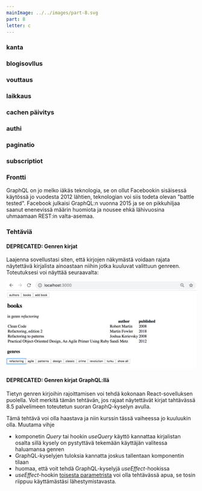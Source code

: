 ```yaml
---
mainImage: ../../images/part-8.svg
part: 8
letter: c
---
```


<div class="content">

### kanta

### blogisovllus

### vouttaus

### laikkaus

### cachen päivitys

### authi

### paginatio

### subscriptiot

### Frontti

GraphQL on jo melko iäkäs teknologia, se on ollut Facebookin sisäisessä käytössä jo vuodesta 2012 lähtien, teknologian voi siis todeta olevan "battle tested". Facebook julkaisi GraphQL:n vuonna 2015 ja se on pikkuhiljaa saanut enenevissä määrin huomiota ja nousee ehkä lähivuosina uhmaamaan REST:in valta-asemaa.

</div>

<div class="tasks">

### Tehtäviä

#### DEPRECATED: Genren kirjat

Laajenna sovellustasi siten, että kirjojen näkymästä voidaan rajata näytettävä kirjalista ainoastaan niihin jotka kuuluvat valittuun genreen. Toteutuksesi voi näyttää seuraavalta:

![](../images/8/19.png)

#### DEPRECATED: Genren kirjat GraphQL:llä

Tietyn genren kirjoihin rajoittamisen voi tehdä kokonaan React-sovelluksen puolella. Voit merkitä tämän tehtävän, jos rajaat näytettävät kirjat tahtävässä 8.5 palvelimeen toteutetun suoran GraphQ-kyselyn avulla. 

Tämä tehtävä voi olla haastava ja niin kurssin tässä vaiheessa jo kuuluukin olla. Muutama vihje
- komponetin <i>Query</i> tai hookin <i>useQuery</i> käyttö kannattaa kirjalistan osalta sillä kysely on pystyttävä tekemään käyttäjän valitessa haluamansa genren
- GraphQL-kyselyjen tuloksia kannatta joskus tallentaan komponentin tilaan
- huomaa, että voit tehdä GraphQL-kyselyjä <i>useEffect</i>-hookissa
- <i>useEffect</i>-hookin [toisesta parametrista](https://reactjs.org/docs/hooks-reference.html#conditionally-firing-an-effect) voi olla tehtävässä apua, se tosin riippuu käyttämästäsi lähestymistavasta.


</div>